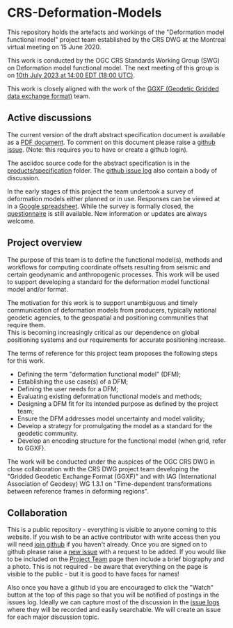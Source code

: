 CRS-Deformation-Models
======================

This repository holds the artefacts and workings of the "Deformation model functional model" project team established by the CRS DWG at the Montreal virtual meeting on 15 June 2020.

This work is conducted by the OGC CRS Standards Working Group (SWG) on Deformation model functional model.  The next meeting of this group is on [10th July 2023 at 14:00 EDT (18:00 UTC)](https://www4.gotomeeting.com/join/141939477).

<!--
Mon Jul 10th 2:00 PM EDT      https://www4.gotomeeting.com/join/141939477 
Mon Jul 24th 2:00 PM EDT      https://www4.gotomeeting.com/join/753747421 
-->

This work is closely aligned with the work of the [GGXF (Geodetic Gridded data exchange format)](https://github.com/opengeospatial/CRS-Gridded-Geodetic-data-eXchange-Format) team.

## Active discussions

The current version of the draft abstract specification document is available as a [PDF document](https://github.com/opengeospatial/CRS-Deformation-Models/raw/master/products/specification/abstract-specification-functional-model-of-crustal-deformation.pdf). To comment on this document please raise  a [github issue](https://github.com/opengeospatial/CRS-Deformation-Models/issues). (Note: this requires you to have or create a github login).

The asciidoc source code for the abstract specification is in the [products/specification](https://github.com/opengeospatial/CRS-Deformation-Models/tree/master/products/specification) folder.  The [github issue log](https://github.com/opengeospatial/CRS-Deformation-Models/issues?q=is%3Aissue) also contain a body of discussion.

In the early stages of this project the team undertook a survey of deformation models either planned or in use. Responses can be viewed at in a [Google spreadsheet](https://docs.google.com/spreadsheets/d/13IdqZDj8x8gVl7OTk7BkkI2HxfW61ng0y0WdVReD0us).  While the survey is formally closed, the [questionnaire](https://docs.google.com/forms/d/11PCSVojPPD062P96veEjuqSKjnRMCrU8TyIruWCbWt0) is still available.  New information or updates are always welcome.

## Project overview

The purpose of this team is to define the functional model(s), methods and workflows for computing coordinate offsets resulting from seismic and certain geodynamic and anthropogenic processes.  This work will be used to support developing
a standard for the deformation model functional model and/or format.

The motivation for this work is to support unambiguous and timely communication of deformation models from producers, typically national geodetic agencies, to the geospatial and positioning communities that require them.  
This is becoming increasingly critical as our dependence on global positioning systems and our requirements for accurate positioning increase.

The terms of reference for this project team proposes the following steps for this work.

* Defining the term "deformation functional model" (DFM);
* Establishing the use case(s) of a DFM;
* Defining the user needs for a DFM;
* Evaluating existing deformation functional models and methods;
* Designing a DFM fit for its intended purpose as defined by the project team;
* Ensure the DFM addresses model uncertainty and model validity;
* Develop a strategy for promulgating the model as a standard for the geodetic community.
* Develop an encoding structure for the functional model (when grid, refer to GGXF).

The work will be conducted under the auspices of the OGC CRS DWG in close collaboration with the CRS DWG project team developing the "Gridded Geodetic Exchange Format (GGXF)" and with IAG (International Association of Geodesy) WG 1.3.1 on "Time-dependent transformations between reference frames in deforming regions".

## Collaboration

This is a public repository - everything is visible to anyone coming to this
website.  If you wish to be an active contributor with write access then you
will need [join github](https://github.com/join) if you haven't already.  Once
you are signed on to github please raise a [new issue](https://github.com/opengeospatial/CRS-Deformation-Models/issues/new) with a request to be added.  If you would like to be included on the
[Project Team](https://github.com/opengeospatial/CRS-Deformation-Models/wiki/Project-team) page then include a brief biography and a photo.  This is not
required - be aware that everything on the page is visible to the public -  but it is good to have faces for names!  

Also once you have a github id you are encouraged to click the "Watch" button at the top of this page so that you will be notified of postings in the issues log.  Ideally we can capture most of the discussion in the [issue logs](https://github.com/opengeospatial/CRS-Deformation-Models/issues) where they will be recorded and easily searchable.  We will create an issue for each major discussion topic.
